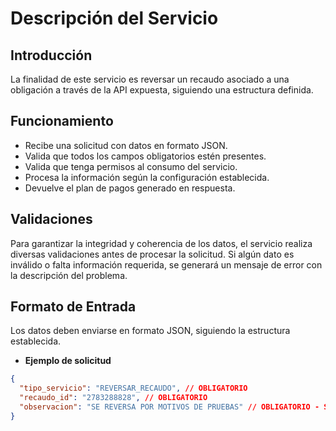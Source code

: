 # Descripción del Servicio

## **Introducción**
La finalidad de este servicio es reversar un recaudo asociado a una obligación a través de la API expuesta, siguiendo una estructura definida.

## **Funcionamiento**
- Recibe una solicitud con datos en formato JSON.
- Valida que todos los campos obligatorios estén presentes.
- Valida que tenga permisos al consumo del servicio.
- Procesa la información según la configuración establecida.
- Devuelve el plan de pagos generado en respuesta.

## **Validaciones**
Para garantizar la integridad y coherencia de los datos, el servicio realiza diversas validaciones antes de procesar la solicitud. Si algún dato es inválido o falta información requerida, se generará un mensaje de error con la descripción del problema.

## **Formato de Entrada**
Los datos deben enviarse en formato JSON, siguiendo la estructura establecida.

- **Ejemplo de solicitud** 
```json
{
  "tipo_servicio": "REVERSAR_RECAUDO", // OBLIGATORIO
  "recaudo_id": "2783288828", // OBLIGATORIO
  "observacion": "SE REVERSA POR MOTIVOS DE PRUEBAS" // OBLIGATORIO - SE DEBE DE JUSTIFICAR PORQUE SE DESEA REVERSAR
}
```